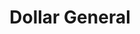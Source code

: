 ---
title: "Dollar General"
url: /eastlake/dollar-general-lake-shore-boulevard/
shop: variety store
---